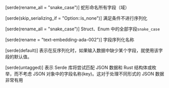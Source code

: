 [serde(rename_all = "snake_case")] 蛇形命名所有字段（域）

[serde(skip_serializing_if = "Option::is_none")] 满足条件不进行序列化

[serde(rename_all = "snake_case")] Struct、Enum 中的全部字段`snake_case`

[serde(rename = "text-embedding-ada-002")] 字段序列化名称

[serde(default)] 表示在反序列化时，如果输入数据中缺少某个字段，就使用该字段的默认值。

[serde(untagged)] 表示 Serde 库将尝试匹配 JSON 数据和 Rust 结构体或枚举，而不考虑 JSON 对象中的字段名称(key)。这对于处理不同形式的 JSON 数据非常有用
